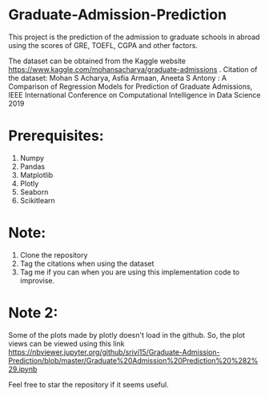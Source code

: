 # Graduate-Admission-Prediction
This project is the prediction of the admission to graduate schools in abroad using the scores of GRE, TOEFL, CGPA and other factors.

The dataset can be obtained from the Kaggle website https://www.kaggle.com/mohansacharya/graduate-admissions .
Citation of the dataset: Mohan S Acharya, Asfia Armaan, Aneeta S Antony : A Comparison of Regression Models for Prediction of Graduate Admissions, IEEE International Conference on Computational Intelligence in Data Science 2019

# Prerequisites:
1. Numpy
2. Pandas
3. Matplotlib
4. Plotly
5. Seaborn
6. Scikitlearn

# Note:
1. Clone the repository
2. Tag the citations when using the dataset
3. Tag me if you can when you are using this implementation code to improvise.

# Note 2:
Some of the plots made by plotly doesn't load in the github. So, the plot views can be viewed using this link https://nbviewer.jupyter.org/github/srivi15/Graduate-Admission-Prediction/blob/master/Graduate%20Admission%20Prediction%20%282%29.ipynb

Feel free to star the repository if it seems useful.

